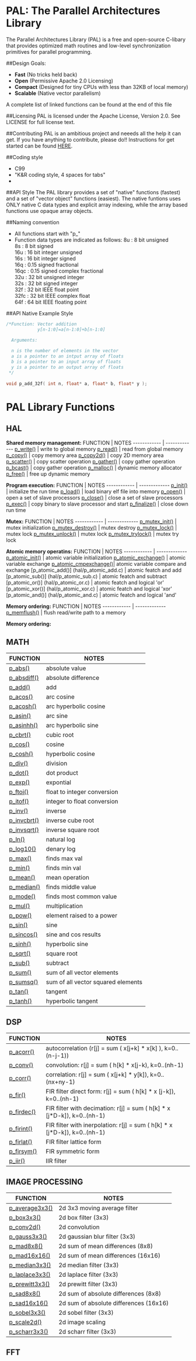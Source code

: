 PAL: The Parallel Architectures Library
========================================

The Parallel Architectures Library (PAL) is a free and open-source C-libary that provides optimized math routines and low-level synchronization primitives for parallel programming. 

##Design Goals:

* **Fast** (No tricks held back)
* **Open** (Permissive Apache 2.0 Licensing)
* **Compact** (Designed for tiny CPUs with less than 32KB of local memory)
* **Scalable** (Native vector parallelism)

A complete list of linked functions can be found at the end of this file 

##Licensing
PAL is licensed under the Apache License, Version 2.0. See LICENSE for full license text.

##Contributing
PAL is an ambitious project and neeeds all the help it can get. If you have anything to contribute, please do!! Instructions for get started can be found [HERE](CONTRIBUTING.md). 

##Coding style 
* C99
* "K&R coding style, 4 spaces for tabs"
* 

##API Style
The PAL library provides a set of "native" functions (fastest) and a set of "vector object" functions (easiest). The native funtions uses ONLY native C data types and explicit array indexing, while the array based functions use opaque array objects.

##Naming convention
* All functions start with "p_"
* Function data types are indicated as follows:
  8u   : 8 bit unsigned  
  8s   : 8 bit signed  
  16u  : 16 bit integer unsigned  
  16s  : 16 bit integer signed  
  16q  : 0.15 signed fractional  
  16qc : 0.15 signed complex fractional  
  32u  : 32 bit unsigned integer  
  32s  : 32 bit signed integer  
  32f  : 32 bit IEEE float point  
  32fc : 32 bit IEEE complex float           
  64f  : 64 bit IEEE floating point  

##API Native Example Style
``` c
/*Function: Vector addition
            y[n-1:0]=a[n-1:0]+b[n-1:0]

  Arguments: 
  
  n is the number of elements in the vector
  a is a pointer to an intput array of floats
  b is a pointer to an input array of floats
  y is a pointer to an output array of floats
 */
 
void p_add_32f( int n, float* a, float* b, float* y );

```

PAL Library Functions
========================================
## HAL

**Shared memory management:**
FUNCTION     | NOTES
------------ | -------------
[p_write()](hal/p_write.c)        | write to global memory
[p_read()](hal/p_read.c)          | read from global memory
[p_copy()](hal/p_copy.c)          | copy memory area
[p_copy2d()](hal/p_copy2d.c)      | copy 2D memory area
[p_scatter()](hal/p_scatter.c)    | copy scatter operation
[p_gather()](hal/p_gather.c)      | copy gather operation
[p_bcast()](hal/p_bcast.c)        | copy gather operation
[p_malloc()](hal/p_malloc.c)      | dynamic memory allocator
[p_free()](hal/p_free.c)          | free up dynamic memory

**Program execution:**
FUNCTION     | NOTES
------------ | -------------
[p_init()](hal/p_init.c)         | initialize the run time
[p_load()](hal/p_load.c)         | load binary elf file into memory
[p_open()](hal/p_open.c)         | open a set of slave processors
[p_close()](hal/p_close.c)       | close a set of slave processors
[p_exec()](hal/p_exec.c)         | copy binary to slave processor and start
[p_finalize()](hal/p_finalize.c) | close down run time

**Mutex:**
FUNCTION     | NOTES
------------ | -------------
[p_mutex_init()](hal/p_mutex_init.c)       | mutex initialization
[p_mutex_destroy()](hal/p_mutex_destroy.c) | mutex destroy
[p_mutex_lock()](hal/p_mutex_lock.c)       | mutex lock
[p_mutex_unlock()](hal/p_mutex_unlock.c)   | mutex lock
[p_mutex_trylock()](hal/p_mutex_trylock.c) | mutex try lock

**Atomic memory operatins:**
FUNCTION     | NOTES
------------ | -------------
[p_atomic_init()](hal/p_atomic_init.c)         | atomic variable initialization
[p_atomic_exchange()](hal/p_atomic_exchange.c) | atomic variable exchange
[p_atomic_cmpexchange()](hal/p_atomic_cmpexchange.c)| atomic variable compare and exchange
[p_atomic_add()] (hal/p_atomic_add.c) | atomic featch and add
[p_atomic_sub()] (hal/p_atomic_sub.c) | atomic featch and subtract
[p_atomic_or()]  (hal/p_atomic_or.c)  | atomic featch and logical 'or'
[p_atomic_xor()] (hal/p_atomic_xor.c) | atomic featch and logical 'xor'
[p_atomic_and()] (hal/p_atomic_and.c) | atomic featch and logical 'and'

**Memory ordering:**
FUNCTION     | NOTES
------------ | -------------
[p_memflush()](math/p_memflush.c)   | flush read/write path to a memory

**Memory ordering:**


## MATH
FUNCTION     | NOTES
------------ | -------------
[p_abs()](math/p_abs.c)          | absolute value
[p_absdiff()](math/p_absdiff.c)  | absolute difference
[p_add()](math/p_add.c)          | add
[p_acos()](math/p_acos.c)        | arc cosine
[p_acosh()](math/p_acosh.c)      | arc hyperbolic cosine
[p_asin()](math/p_asin.c)        | arc sine
[p_asinhh()](math/p_asinh.c)     | arc hyperbolic sine
[p_cbrt()](math/p_cbrt.c)        | cubic root
[p_cos()](math/p_cos.c)          | cosine
[p_cosh()](math/p_cosh.c)        | hyperbolic cosine
[p_div()](math/p_div.c)          | division
[p_dot()](math/p_dot.c)          | dot product
[p_exp()](math/p_div.c)          | expontial
[p_ftoi()](math/p_ftoi.c)        | float to integer conversion
[p_itof()](math/p_itof.c)        | integer to float conversion
[p_inv()](math/p_inv.c)          | inverse
[p_invcbrt()](math/p_invcbrt.c)  | inverse cube root
[p_invsqrt()](math/p_invcbrt.c)  | inverse square root
[p_ln()](math/p_invcbrt.c)       | natural log
[p_log10()](math/p_log10.c)      | denary log
[p_max()](math/p_max.c)          | finds max val
[p_min()](math/p_min.c)          | finds min val
[p_mean()](math/p_mean.c)        | mean operation
[p_median()](math/p_mean.c)      | finds middle value
[p_mode()](math/p_mode.c)        | finds most common value
[p_mul()](math/p_mul.c)          | multiplication
[p_pow()](math/p_pow.c)          | element raised to a power
[p_sin()](math/p_sin.c)          | sine
[p_sincos()](math/p_sincos.c)    | sine and cos results
[p_sinh()](math/p_sinh.c)        | hyperbolic sine
[p_sqrt()](math/p_sqrt.c)        | square root
[p_sub()](math/p_sub.c)          | subtract
[p_sum()](math/p_sum.c)          | sum of all vector elements
[p_sumsq()](math/p_sumsq.c)      | sum of all vector squared elements 
[p_tan()](math/p_tan.c)          | tangent
[p_tanh()](math/p_tanh.c)        | hyperbolic tangent


## DSP

FUNCTION     | NOTES
------------ | -------------
[p_acorr()](math/p_acorr.c) | autocorrelation (r[j] = sum ( x[j+k] * x[k] ), k=0..(n-j-1))
[p_conv()](math/p_conv.c) | convolution: r[j] = sum ( h[k] * x[j-k), k=0..(nh-1)
[p_corr()](math/p_corr.c) | correlation: r[j] = sum ( x[j+k] * y[k]), k=0..(nx+ny-1)
[p_fir()](math/p_fir.c) | FIR filter direct form: r[j] = sum ( h[k] * x [j-k]), k=0..(nh-1)
[p_firdec()](math/p_firdec.c) | FIR filter with decimation: r[j] = sum ( h[k] * x [j*D-k]), k=0..(nh-1)
[p_firint()](math/p_firint.c) | FIR filter with inerpolation: r[j] = sum ( h[k] * x [j*D-k]), k=0..(nh-1)
[p_firlat()](math/p_firlat.c) | FIR filter lattice form
[p_firsym()](math/p_firsym.c) | FIR symmetric form
[p_iir()](math/p_iir.c) | IIR filter

## IMAGE PROCESSING
FUNCTION     | NOTES
------------ | -------------
[p_average3x3()](math/p_average3x3.c) | 2d 3x3 moving average filter
[p_box3x3()](math/p_box3x3.c)         | 2d box filter (3x3)
[p_conv2d()](math/p_conv2d.c)         | 2d convolution
[p_gauss3x3()](math/p_gauss3x3.c)     | 2d gaussian blur filter (3x3)
[p_mad8x8()](math/p_mad8x8.c)         | 2d sum of mean differences (8x8)
[p_mad16x16()](math/p_mad16x16.c)     | 2d sum of mean differences (16x16)
[p_median3x3()](math/p_median3x3.c)   | 2d median filter (3x3)
[p_laplace3x3()](math/p_laplace3x3.c) | 2d laplace filter (3x3)
[p_prewitt3x3()](math/p_prewitt3x3.c) | 2d prewitt filter (3x3)
[p_sad8x8()](math/p_sad8x8.c)         | 2d sum of absolute differences (8x8)
[p_sad16x16()](math/p_sad16x16.c)     | 2d sum of absolute differences (16x16)
[p_sobel3x3()](math/p_sobel3x3.c)     | 2d sobel filter (3x3)
[p_scale2d()](math/p_scale2d.c)       | 2d image scaling
[p_scharr3x3()](math/p_scharr3x3.c)   | 2d scharr filter (3x3)

## FFT



